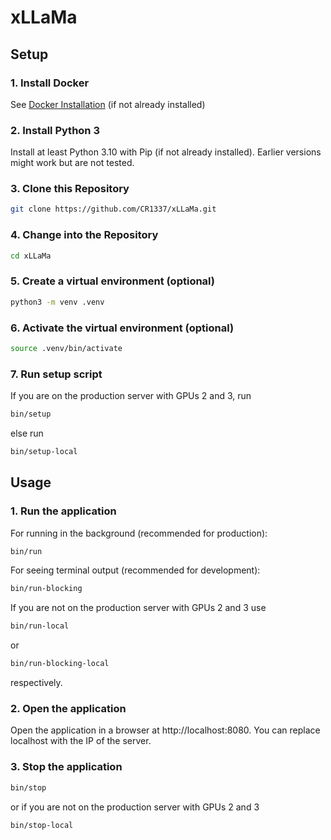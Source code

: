 # xLLaMa

## Setup

### 1. Install Docker
See [Docker Installation](https://docs.docker.com/engine/install/) (if not already installed)

### 2. Install Python 3
Install at least Python 3.10 with Pip (if not already installed). Earlier versions might work but are not tested.

### 3. Clone this Repository
```bash
git clone https://github.com/CR1337/xLLaMa.git
```

### 4. Change into the Repository
```bash
cd xLLaMa
```

### 5. Create a virtual environment (optional)
```bash
python3 -m venv .venv
```

### 6. Activate the virtual environment (optional)
```bash
source .venv/bin/activate
```

### 7. Run setup script
If you are on the production server with GPUs 2 and 3, run
```bash
bin/setup
```
else run
```bash
bin/setup-local
```

## Usage
### 1. Run the application
For running in the background (recommended for production):
```bash
bin/run
```
For seeing terminal output (recommended for development):
```bash
bin/run-blocking
```

If you are not on the production server with GPUs 2 and 3 use
```bash
bin/run-local
```
or
```bash
bin/run-blocking-local
```
respectively.

### 2. Open the application
Open the application in a browser at http://localhost:8080. You can replace localhost with the IP of the server.

### 3. Stop the application
```bash
bin/stop
```
or if you are not on the production server with GPUs 2 and 3
```bash
bin/stop-local
```

